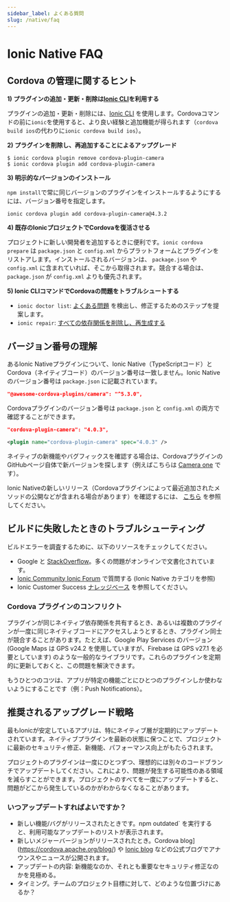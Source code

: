 ```yaml
---
sidebar_label: よくある質問
slug: /native/faq
---
```


# Ionic Native FAQ

## Cordova の管理に関するヒント

**1) プラグインの追加・更新・削除は[Ionic CLI](cli.md)を利用する**

プラグインの追加・更新・削除には、[Ionic CLI](cli.md) を使用します。Cordovaコマンドの前に`ionic`を使用すると、より良い経験と追加機能が得られます（`cordova build ios`の代わりに`ionic cordova build ios`）。

**2) プラグインを削除し、再追加することによるアップグレード**

```shell
$ ionic cordova plugin remove cordova-plugin-camera
$ ionic cordova plugin add cordova-plugin-camera
```

**3) 明示的なバージョンのインストール**

`npm install`で常に同じバージョンのプラグインをインストールするようにするには、バージョン番号を指定します。

```shell
ionic cordova plugin add cordova-plugin-camera@4.3.2
```

**4) 既存のIonicプロジェクトでCordovaを復活させる**

プロジェクトに新しい開発者を追加するときに便利です。`ionic cordova prepare` は `package.json` と `config.xml` からプラットフォームとプラグインをリストアします。インストールされるバージョンは、 `package.json` や `config.xml` に含まれていれば、そこから取得されます。競合する場合は、`package.json` が `config.xml` よりも優先されます。

**5) Ionic CLIコマンドでCordovaの問題をトラブルシュートする**

- `ionic doctor list`: [よくある問題](cli/commands/doctor-list.md) を検出し、修正するためのステップを提案します。
- `ionic repair`: [すべての依存関係を削除し、再生成する](cli/commands/repair.md)

## バージョン番号の理解

あるIonic Nativeプラグインについて、Ionic Native（TypeScriptコード）とCordova（ネイティブコード）のバージョン番号は一致しません。Ionic Nativeのバージョン番号は `package.json` に記載されています。

```json
"@awesome-cordova-plugins/camera": "^5.3.0",
```

Cordovaプラグインのバージョン番号は `package.json` と `config.xml` の両方で確認することができます。

```json
"cordova-plugin-camera": "4.0.3",
```

```xml
<plugin name="cordova-plugin-camera" spec="4.0.3" />
```

ネイティブの新機能やバグフィックスを確認する場合は、CordovaプラグインのGitHubページ自体で新バージョンを探します（例えばこちらは [Camera one](https://github.com/apache/cordova-plugin-camera) です）。

Ionic Nativeの新しいリリース（Cordovaプラグインによって最近追加されたメソッドの公開などが含まれる場合があります）を確認するには、 [こちら](https://github.com/ionic-team/ionic-native/releases) を参照してください。

## ビルドに失敗したときのトラブルシューティング

ビルドエラーを調査するために、以下のリソースをチェックしてください。

- Google と [StackOverflow](https://stackoverflow.com)。多くの問題がオンラインで文書化されています。
- [Ionic Community Ionic Forum](https://forum.ionicframework.com) で質問する (Ionic Native カテゴリを参照)
- Ionic Customer Success [ナレッジベース](https://ionic.zendesk.com) を参照してください。

### Cordova プラグインのコンフリクト

プラグインが同じネイティブ依存関係を共有するとき、あるいは複数のプラグインが一度に同じネイティブコードにアクセスしようとするとき、プラグイン同士が競合することがあります。たとえば、Google Play Services のバージョン (Google Maps は GPS v24.2 を使用していますが、Firebase は GPS v27.1 を必要としています) のような一般的なライブラリです。これらのプラグインを定期的に更新しておくと、この問題を解決できます。

もうひとつのコツは、アプリが特定の機能ごとにひとつのプラグインしか使わないようにすることです（例：Push Notifications）。

## 推奨されるアップグレード戦略

最もIonicが安定しているアプリは、特にネイティブ層が定期的にアップデートされています。ネイティブプラグインを最新の状態に保つことで、プロジェクトに最新のセキュリティ修正、新機能、パフォーマンス向上がもたらされます。

プロジェクトのプラグインは一度にひとつずつ、理想的には別々のコードブランチでアップデートしてください。これにより、問題が発生する可能性のある領域を減らすことができます。プロジェクトのすべてを一度にアップデートすると、問題がどこから発生しているのかがわからなくなることがあります。

### いつアップデートすればよいですか？

- 新しい機能/バグがリリースされたときです。npm outdated` を実行すると、利用可能なアップデートのリストが表示されます。
- 新しいメジャーバージョンがリリースされたとき。Cordova blog](https://cordova.apache.org/blog/) や [Ionic blog](https://ionicframework.com/blog/) などの公式ブログでアナウンスやニュースが公開されます。
- アップデートの内容: 新機能なのか、それとも重要なセキュリティ修正なのかを見極める。
- タイミング。チームのプロジェクト目標に対して、どのような位置づけにあるか？
